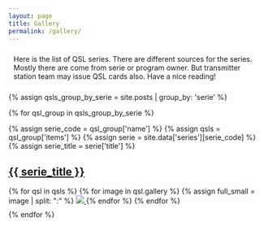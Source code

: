 ```yaml
---
layout: page
title: Gallery
permalink: /gallery/
---
```


<div class="rounded-box">
<p style="padding: 10px 10px 10px 10px;">
Here is the list of QSL series.
There are different sources for the series.
Mostly there are come from serie or
program owner. But transmitter station team
may issue QSL cards also.
Have a nice reading!
</p>
</div>

{% assign qsls_group_by_serie = site.posts | group_by: 'serie' %}

{% for qsl_group in qsls_group_by_serie %}

{% assign serie_code = qsl_group['name'] %}
{% assign qsls = qsl_group['items'] %}
{% assign serie = site.data['series'][serie_code] %}
{% assign serie_title = serie['title'] %}

<div class="rounded-box">
<div class="header">
<h2><a href="/series/{{ serie_code }}.html">{{ serie_title }}</a></h2>
</div><!-- header -->

<div style="padding-bottom: 10px">
{% for qsl in qsls %}
{% for image in qsl.gallery %}
{% assign full_small = image | split: ":" %}
<a href="{{ qsl.url }}">
<img class="gallery" src="{% if full_small[1] %}{{ full_small[1] }}{% else %}{{ full_small[0] }}{% endif %}" />
</a>
{% endfor %}
{% endfor %}
</div> <!-- gallery -->
</div> <!-- rounded-box -->
{% endfor %}

